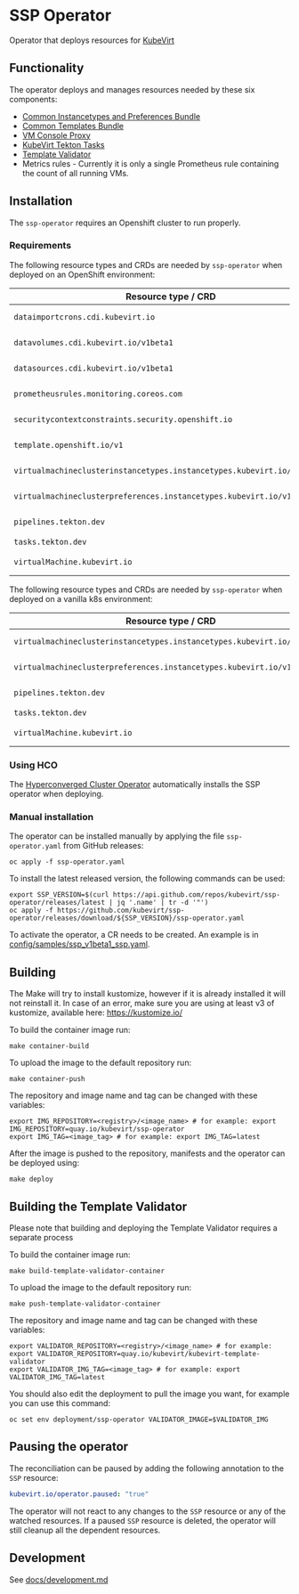 # SSP Operator
Operator that deploys resources for [KubeVirt](https://kubevirt.io)

## Functionality

The operator deploys and manages resources needed by these six components:

- [Common Instancetypes and Preferences Bundle](https://github.com/kubevirt/common-instancetypes/)
- [Common Templates Bundle](https://github.com/kubevirt/common-templates)
- [VM Console Proxy](https://github.com/kubevirt/vm-console-proxy)
- [KubeVirt Tekton Tasks](https://github.com/kubevirt/kubevirt-tekton-tasks)
- [Template Validator](https://github.com/kubevirt/ssp-operator/tree/master/internal/template-validator)
- Metrics rules - Currently it is only a single Prometheus rule containing the count of all running VMs.

## Installation

The `ssp-operator` requires an Openshift cluster to run properly.

### Requirements

The following resource types and CRDs are needed by `ssp-operator` when deployed on an OpenShift environment:

| Resource type / CRD                                                     | Needed by                                                                 |
| ------------------------------------------------------------------------| --------------------------------------------------------------------------|
| `dataimportcrons.cdi.kubevirt.io`                                       | `data-sources` operand (Kind `DataImportCron`)                            |
| `datavolumes.cdi.kubevirt.io/v1beta1`                                   | `data-sources` operand (Kind `DataVolume` and `DataVolumeSource`)         |
| `datasources.cdi.kubevirt.io/v1beta1`                                   | `data-sources` operand (Kind `DataSource`)                                |
| `prometheusrules.monitoring.coreos.com`                                 | `metrics` operand (Kind `PrometheusRule`)                                 |
| `securitycontextconstraints.security.openshift.io`                      | `node-labeller` operand (Kind `SecurityContextConstraints`)               |
| `template.openshift.io/v1`                                              | `common-templates` operand (Kind `Template`)                              |
| `virtualmachineclusterinstancetypes.instancetypes.kubevirt.io/v1alpha2` | `common-instancetypes` operand (Kind `VirtualMachineClusterInstancetype`) |
| `virtualmachineclusterpreferences.instancetypes.kubevirt.io/v1alpha2`   | `common-instancetypes` operand (Kind `VirtualMachineClusterPreference`)   |
| `pipelines.tekton.dev`                                                  | `tekton-pipelines` operand (Kind `Pipeline`)                              |
| `tasks.tekton.dev`                                                      | `tekton-tasks` operand (Kind `Task`)                                      |
| `virtualMachine.kubevirt.io`                                            | `vm-controller` operand (Kind `VirtualMachine`)                           |

The following resource types and CRDs are needed by `ssp-operator` when deployed on a vanilla k8s environment:

| Resource type / CRD                                                     | Needed by                                                                 |
| ------------------------------------------------------------------------| --------------------------------------------------------------------------|
| `virtualmachineclusterinstancetypes.instancetypes.kubevirt.io/v1alpha2` | `common-instancetypes` operand (Kind `VirtualMachineClusterInstancetype`) |
| `virtualmachineclusterpreferences.instancetypes.kubevirt.io/v1alpha2`   | `common-instancetypes` operand (Kind `VirtualMachineClusterPreference`)   |
| `pipelines.tekton.dev`                                                  | `tekton-pipelines` operand (Kind `Pipeline`)                              |
| `tasks.tekton.dev`                                                      | `tekton-tasks` operand (Kind `Task`)                                      |
| `virtualMachine.kubevirt.io`                                            | `vm-controller` operand (Kind `VirtualMachine`)                           |

### Using HCO

The [Hyperconverged Cluster Operator](https://github.com/kubevirt/hyperconverged-cluster-operator) automatically installs the SSP operator when deploying.

### Manual installation

The operator can be installed manually by applying the file `ssp-operator.yaml` from GitHub releases:
```shell
oc apply -f ssp-operator.yaml
```

To install the latest released version, the following commands can be used:
```shell
export SSP_VERSION=$(curl https://api.github.com/repos/kubevirt/ssp-operator/releases/latest | jq '.name' | tr -d '"')
oc apply -f https://github.com/kubevirt/ssp-operator/releases/download/${SSP_VERSION}/ssp-operator.yaml
```

To activate the operator, a CR needs to be created.
An example is in [config/samples/ssp_v1beta1_ssp.yaml](config/samples/ssp_v1beta1_ssp.yaml).

## Building

The Make will try to install kustomize, however if it is already installed it will not reinstall it.
In case of an error, make sure you are using at least v3 of kustomize, available here: https://kustomize.io/

To build the container image run:
```shell
make container-build
```

To upload the image to the default repository run:
```shell
make container-push
```

The repository and image name and tag can be changed
with these variables:
```shell
export IMG_REPOSITORY=<registry>/<image_name> # for example: export IMG_REPOSITORY=quay.io/kubevirt/ssp-operator
export IMG_TAG=<image_tag> # for example: export IMG_TAG=latest
```

After the image is pushed to the repository,
manifests and the operator can be deployed using:
```shell
make deploy
```
## Building the Template Validator
Please note that building and deploying the Template Validator requires a separate process

To build the container image run:
```shell
make build-template-validator-container
```

To upload the image to the default repository run:
```shell
make push-template-validator-container
```

The repository and image name and tag can be changed
with these variables:
```shell
export VALIDATOR_REPOSITORY=<registry>/<image_name> # for example: export VALIDATOR_REPOSITORY=quay.io/kubevirt/kubevirt-template-validator
export VALIDATOR_IMG_TAG=<image_tag> # for example: export VALIDATOR_IMG_TAG=latest
```

You should also edit the deployment to pull the image you want, for example you can use this command:
```shell
oc set env deployment/ssp-operator VALIDATOR_IMAGE=$VALIDATOR_IMG
```

## Pausing the operator

The reconciliation can be paused by adding the following
annotation to the `SSP` resource:
```yaml
kubevirt.io/operator.paused: "true"
```
The operator will not react to any changes to the `SSP` resource
or any of the watched resources. If a paused `SSP` resource is deleted,
the operator will still cleanup all the dependent resources.

## Development

See [docs/development.md](docs/development.md)
